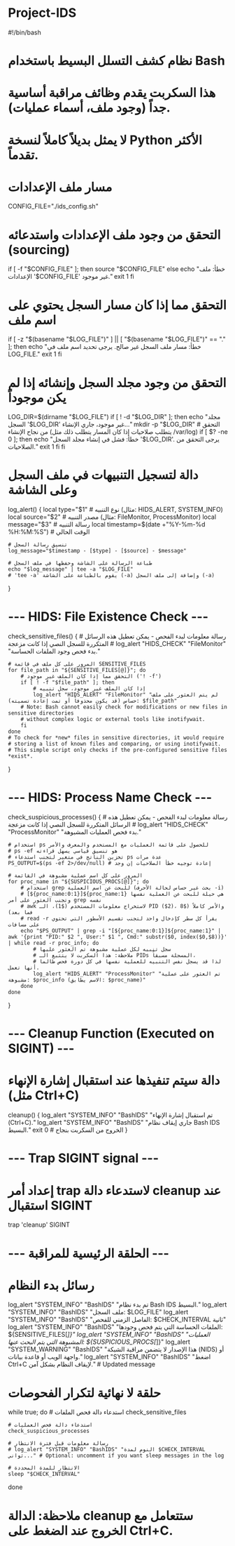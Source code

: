 # Project-IDS

#!/bin/bash
# نظام كشف التسلل البسيط باستخدام Bash
# هذا السكربت يقدم وظائف مراقبة أساسية جداً (وجود ملف، أسماء عمليات).
# لا يمثل بديلاً كاملاً لنسخة Python الأكثر تقدماً.

# مسار ملف الإعدادات
CONFIG_FILE="./ids_config.sh"

# التحقق من وجود ملف الإعدادات واستدعائه (sourcing)
if [ -f "$CONFIG_FILE" ]; then
    source "$CONFIG_FILE"
else
    echo "خطأ: ملف الإعدادات '$CONFIG_FILE' غير موجود."
    exit 1
fi

# التحقق مما إذا كان مسار السجل يحتوي على اسم ملف
if [ -z "$(basename "$LOG_FILE")" ] || [ "$(basename "$LOG_FILE")" == "." ]; then
    echo "خطأ: مسار ملف السجل غير صالح. يرجى تحديد اسم ملف في LOG_FILE."
    exit 1
fi

# التحقق من وجود مجلد السجل وإنشائه إذا لم يكن موجوداً
LOG_DIR=$(dirname "$LOG_FILE")
if [ ! -d "$LOG_DIR" ]; then
    echo "مجلد السجل '$LOG_DIR' غير موجود، جاري الإنشاء..."
    mkdir -p "$LOG_DIR"
    # التحقق من نجاح الإنشاء (يتطلب صلاحيات إذا كان المسار يتطلب ذلك مثل /var/log)
    if [ $? -ne 0 ]; then
        echo "خطأ: فشل في إنشاء مجلد السجل '$LOG_DIR'. يرجى التحقق من الصلاحيات."
        exit 1
    fi
fi

# دالة لتسجيل التنبيهات في ملف السجل وعلى الشاشة
log_alert() {
    local type="$1"    # نوع التنبيه (مثال: HIDS_ALERT, SYSTEM_INFO)
    local source="$2"  # مصدر التنبيه (مثال: FileMonitor, ProcessMonitor)
    local message="$3" # رسالة التنبيه
    local timestamp=$(date +"%Y-%m-%d %H:%M:%S") # الوقت الحالي

    # تنسيق رسالة السجل
    log_message="$timestamp - [$type] - [$source] - $message"

    # طباعة الرسالة على الشاشة وحفظها في ملف السجل
    echo "$log_message" | tee -a "$LOG_FILE"
    # 'tee -a' يقوم بالطباعة على الشاشة (-a) وإضافة إلى ملف السجل (-a)
}

# --- HIDS: File Existence Check ---
check_sensitive_files() {
    # رسالة معلومات لبدء الفحص - يمكن تعطيل هذه الرسائل المتكررة للسجل النصي إذا كانت مزعجة
    # log_alert "HIDS_CHECK" "FileMonitor" "بدء فحص وجود الملفات الحساسة."

    # المرور على كل ملف في قائمة SENSITIVE_FILES
    for file_path in "${SENSITIVE_FILES[@]}"; do
        # التحقق مما إذا كان الملف غير موجود ('! -f')
        if [ ! -f "$file_path" ]; then
            # إذا كان الملف غير موجود، سجل تنبيه
            log_alert "HIDS_ALERT" "FileMonitor" "لم يتم العثور على ملف حساس (قد يكون محذوفاً أو تمت إعادة تسميته): $file_path"
        # Note: Bash cannot easily check for modifications or new files in sensitive directories
        # without complex logic or external tools like inotifywait.
        fi
    done
    # To check for *new* files in sensitive directories, it would require
    # storing a list of known files and comparing, or using inotifywait.
    # This simple script only checks if the pre-configured sensitive files *exist*.
}

# --- HIDS: Process Name Check ---
check_suspicious_processes() {
    # رسالة معلومات لبدء الفحص - يمكن تعطيل هذه الرسائل المتكررة للسجل النصي إذا كانت مزعجة
    # log_alert "HIDS_CHECK" "ProcessMonitor" "بدء فحص العمليات المشبوهة."

    # استخدام ps للحصول على قائمة العمليات مع المستخدم والمعرف والأمر
    # ps -ef هو تنسيق قياسي يسهل قراءته
    # تخزين الناتج في متغير لتجنب استدعاء ps عدة مرات
    PS_OUTPUT=$(ps -ef 2>/dev/null) # إعادة توجيه خطأ الصلاحيات إن وجد

    # المرور على كل اسم عملية مشبوهة في القائمة
    for proc_name in "${SUSPICIOUS_PROCS[@]}"; do
        # استخدام grep للبحث عن اسم العملية (بحث غير حساس لحالة الأحرف -i)
        # [${proc_name:0:1}]${proc_name:1} هي حيلة للبحث عن العملية نفسها وتجنب العثور على أمر grep نفسه
        # awk لاستخراج معلومات المستخدم ($1)، الـ PID ($2)، والأمر كاملاً ($8 فما بعد)
        # read -r يقرأ كل سطر كإدخال واحد لتجنب تقسيم الأسطور التي تحتوي على مسافات
        echo "$PS_OUTPUT" | grep -i "[${proc_name:0:1}]${proc_name:1}" | awk '{print "PID:" $2 ", User:" $1 ", Cmd:" substr($0, index($0,$8))}' | while read -r proc_info; do
            # سجل تنبيه لكل عملية مشبوهة تم العثور عليها
            # ملاحظة: هذا السكربت لا يتتبع الـ PIDs المسجلة مسبقاً،
            # لذا قد يسجل نفس التنبيه للعملية نفسها في كل دورة فحص طالما أنها تعمل.
            log_alert "HIDS_ALERT" "ProcessMonitor" "تم العثور على عملية مشبوهة: $proc_info (الاسم يطابق: $proc_name)"
        done
    done
}

# --- Cleanup Function (Executed on SIGINT) ---
# دالة سيتم تنفيذها عند استقبال إشارة الإنهاء (مثل Ctrl+C)
cleanup() {
    log_alert "SYSTEM_INFO" "BashIDS" "تم استقبال إشارة الإنهاء (Ctrl+C)."
    log_alert "SYSTEM_INFO" "BashIDS" "جاري إيقاف نظام Bash IDS البسيط."
    exit 0 # الخروج من السكربت بنجاح
}

# --- Trap SIGINT signal ---
# إعداد أمر trap لاستدعاء دالة cleanup عند استقبال SIGINT
trap 'cleanup' SIGINT

# --- الحلقة الرئيسية للمراقبة ---

# رسائل بدء النظام
log_alert "SYSTEM_INFO" "BashIDS" "تم بدء نظام Bash IDS البسيط."
log_alert "SYSTEM_INFO" "BashIDS" "ملف السجل: $LOG_FILE"
log_alert "SYSTEM_INFO" "BashIDS" "الفاصل الزمني للفحص: $CHECK_INTERVAL ثانية"
log_alert "SYSTEM_INFO" "BashIDS" "الملفات الحساسة التي يتم فحص وجودها: ${SENSITIVE_FILES[*]}"
log_alert "SYSTEM_INFO" "BashIDS" "العمليات المشبوهة التي يتم البحث عنها: ${SUSPICIOUS_PROCS[*]}"
log_alert "SYSTEM_WARNING" "BashIDS" "هذا الإصدار لا يتضمن مراقبة الشبكة (NIDS) أو واجهة الويب أو قاعدة بيانات."
log_alert "SYSTEM_INFO" "BashIDS" "اضغط Ctrl+C لإيقاف النظام بشكل آمن." # Updated message

# حلقة لا نهائية لتكرار الفحوصات
while true; do
    # استدعاء دالة فحص الملفات
    check_sensitive_files

    # استدعاء دالة فحص العمليات
    check_suspicious_processes

    # رسالة معلومات قبل فترة الانتظار
    # log_alert "SYSTEM_INFO" "BashIDS" "النوم لمدة $CHECK_INTERVAL ثواني..." # Optional: uncomment if you want sleep messages in the log

    # الانتظار للمدة المحددة
    sleep "$CHECK_INTERVAL"
done

# ملاحظة: الدالة cleanup ستتعامل مع الخروج عند الضغط على Ctrl+C.

